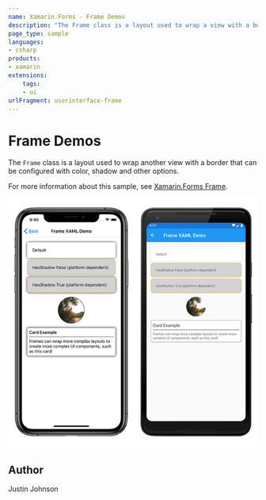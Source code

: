 ```yaml
---
name: Xamarin.Forms - Frame Demos
description: "The Frame class is a layout used to wrap a view with a border that can be configured with color, shadow and other options."
page_type: sample
languages:
- csharp
products:
- xamarin
extensions:
    tags:
    - ui
urlFragment: userinterface-frame
---
```

# Frame Demos

The `Frame` class is a layout used to wrap another view with a border that can be configured with color, shadow and other options.

For more information about this sample, see [Xamarin.Forms Frame](https://docs.microsoft.com/xamarin/xamarin-forms/user-interface/layouts/frame).

![Sample Frame demo application](Screenshots/01frame-full.png "Sample Frame demo application")

## Author

Justin Johnson
